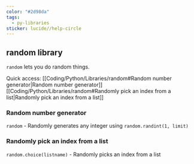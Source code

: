 ```yaml
---
color: "#2d98da"
tags:
  - py-libraries
sticker: lucide//help-circle
---
```

## random library
`random` lets you do random things.

Quick access:
[[Coding/Python/Libraries/random#Random number generator|Random number generator]]
[[Coding/Python/Libraries/random#Randomly pick an index from a list|Randomly pick an index from a list]]

### Random number generator
`random` - Randomly generates any integer using `random.randint(1, limit)`

### Randomly pick an index from a list
`random.choice(listname)` - Randomly picks an index from a list